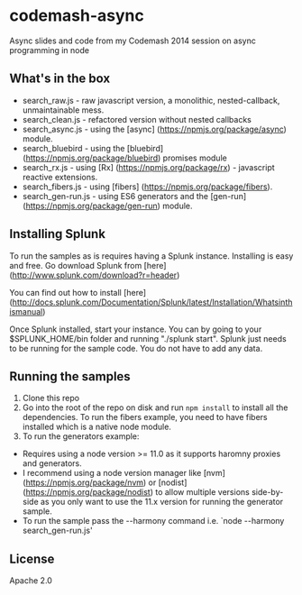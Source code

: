 codemash-async
==============

Async slides and code from my Codemash 2014 session on async programming in node

## What's in the box

* search_raw.js - raw javascript version, a monolithic, nested-callback, unmaintainable mess.
* search_clean.js - refactored version without nested callbacks
* search_async.js - using the [async] (https://npmjs.org/package/async) module.
* search_bluebird - using the [bluebird] (https://npmjs.org/package/bluebird) promises module
* search_rx.js - using [Rx] (https://npmjs.org/package/rx) - javascript reactive extensions.
* search_fibers.js - using [fibers] (https://npmjs.org/package/fibers).
* search_gen-run.js - using ES6 generators and the [gen-run] (https://npmjs.org/package/gen-run) module.

## Installing Splunk

To run the samples as is requires having a Splunk instance. Installing is easy and free. Go download Splunk from [here] (http://www.splunk.com/download?r=header)

You can find out how to install [here] (http://docs.splunk.com/Documentation/Splunk/latest/Installation/Whatsinthismanual)

Once Splunk installed, start your instance. You can by going to your $SPLUNK_HOME/bin folder and running "./splunk start". Splunk just needs to be running for the sample code. You do not have to add any data.

## Running the samples

1. Clone this repo
2. Go into the root of the repo on disk and run `npm install` to install all the dependencies. To run the fibers example, you need to have fibers installed which is a native node module.
3. To run the generators example:
* Requires using a node version >= 11.0 as it supports haromny proxies and generators. 
* I recommend using a node version manager like [nvm] (https://npmjs.org/package/nvm) or [nodist] (https://npmjs.org/package/nodist) to allow multiple versions side-by-side as you only want to use the 11.x version for running the generator sample.
* To run the sample pass the --harmony command i.e. `node --harmony search_gen-run.js'

## License

Apache 2.0
